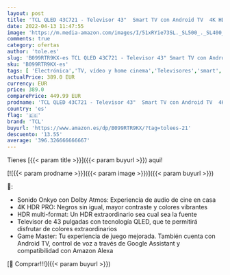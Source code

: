 ```yaml
---
layout: post
title: 'TCL QLED 43C721 - Televisor 43"  Smart TV con Android TV  4K HDR Pro  HDR Multi-Format  Game Master  Sonido Dolby Atmos  Motion Clarity  Google Assistant Incorporado  Brushed silver metal front'
date: 2022-04-13 11:47:55
image: 'https://m.media-amazon.com/images/I/51xRYie73SL._SL500_._SL400_.jpg'
comments: true
category: ofertas
author: 'tole.es'
slug: 'B099RTR9KX-es TCL QLED 43C721 - Televisor 43" Smart TV con Android TV 4K...'
sku: 'B099RTR9KX-es'
tags: [ 'Electrónica','TV, vídeo y home cinema','Televisores','smart','tcl','televisor','tv','🇪🇸', ]
actualPrice: 389.0 EUR
currency: EUR
price: 389.0
comparePrice: 449.99 EUR
prodname: 'TCL QLED 43C721 - Televisor 43"  Smart TV con Android TV  4K HDR Pro  HDR Multi-Format  Game Master  Sonido Dolby Atmos  Motion Clarity  Google Assistant Incorporado  Brushed silver metal front'
country: 'es'
flag: '🇪🇸'
brand: 'TCL'
buyurl: 'https://www.amazon.es/dp/B099RTR9KX/?tag=tolees-21'
descuento: '13.55'
average: '396.326666666667'
---
```


Tienes [{{< param title >}}]({{< param buyurl >}}) aqui!

[![{{< param prodname >}}]({{< param image >}})]({{< param buyurl >}})

🔎:

- Sonido Onkyo con Dolby Atmos: Experiencia de audio de cine en casa
- 4K HDR PRO: Negros sin igual, mayor contraste y colores vibrantes
- HDR multi-format: Un HDR extraordinario sea cual sea la fuente
- Televisor de 43 pulgadas con tecnología QLED, que te permitirá disfrutar de colores extraordinarios
- Game Master: Tu experiencia de juego mejorada. También cuenta con Android TV, control de voz a través de Google Assistant y compatibilidad con Amazon Alexa

[🛒 Comprar!!!]({{< param buyurl >}})
